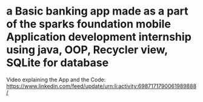 # a Basic banking app made as a part of the sparks foundation mobile Application development internship using java, OOP, Recycler view, SQLite for database
Video explaining the App and the Code: https://www.linkedin.com/feed/update/urn:li:activity:6987171790061989888/ 
